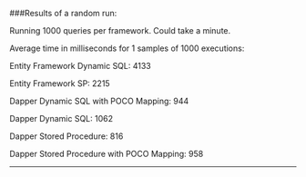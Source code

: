 ###Results of a random run:

Running 1000 queries per framework. Could take a minute.

Average time in milliseconds for 1 samples of 1000 executions:

Entity Framework Dynamic SQL:              4133

Entity Framework SP:                       2215

Dapper Dynamic SQL with POCO Mapping:      944

Dapper Dynamic SQL:                        1062

Dapper Stored Procedure:                   816

Dapper Stored Procedure with POCO Mapping: 958

-----------------------------------
